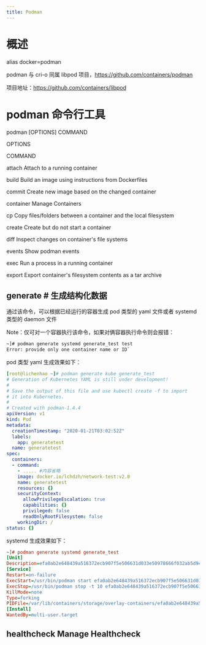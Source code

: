 ```yaml
---
title: Podman
---
```


# 概述

alias docker=podman

podman 与 cri-o 同属 libpod 项目，<https://github.com/containers/podman>

项目地址：<https://github.com/containers/libpod>

# podman 命令行工具

podman \[OPTIONS] COMMAND

OPTIONS

COMMAND

attach Attach to a running container

build Build an image using instructions from Dockerfiles

commit Create new image based on the changed container

container Manage Containers

cp Copy files/folders between a container and the local filesystem

create Create but do not start a container

diff Inspect changes on container's file systems

events Show podman events

exec Run a process in a running container

export Export container's filesystem contents as a tar archive

## generate # 生成结构化数据

通过该命令，可以根据已经运行的容器生成 pod 类型的 yaml 文件或者 systemd 类型的 daemon 文件

Note：仅可对一个容器执行该命令，如果对俩容器执行命令则会报错：

```bash
~]# podman generate systemd generate_test test
Error: provide only one container name or ID`
```

pod 类型 yaml 生成效果如下：

```yaml
[root@lichenhao ~]# podman generate kube generate_test
# Generation of Kubernetes YAML is still under development!
#
# Save the output of this file and use kubectl create -f to import
# it into Kubernetes.
#
# Created with podman-1.4.4
apiVersion: v1
kind: Pod
metadata:
  creationTimestamp: "2020-01-21T03:02:52Z"
  labels:
    app: generatetest
  name: generatetest
spec:
  containers:
  - command:
    - ..... #内容省略
    image: docker.io/lchdzh/network-test:v2.0
    name: generatetest
    resources: {}
    securityContext:
      allowPrivilegeEscalation: true
      capabilities: {}
      privileged: false
      readOnlyRootFilesystem: false
    workingDir: /
status: {}
```

systemd 生成效果如下：

```ini
~]# podman generate systemd generate_test
[Unit]
Description=efa0ab2e648439a516372ecb907f5e506631d033e50978666f032ab5d9ecb788 Podman Container
[Service]
Restart=on-failure
ExecStart=/usr/bin/podman start efa0ab2e648439a516372ecb907f5e506631d033e50978666f032ab5d9ecb788
ExecStop=/usr/bin/podman stop -t 10 efa0ab2e648439a516372ecb907f5e506631d033e50978666f032ab5d9ecb788
KillMode=none
Type=forking
PIDFile=/var/lib/containers/storage/overlay-containers/efa0ab2e648439a516372ecb907f5e506631d033e50978666f032ab5d9ecb788/userdata/efa0ab2e648439a516372ecb907f5e506631d033e50978666f032ab5d9ecb788.pid
[Install]
WantedBy=multi-user.target
```

## healthcheck Manage Healthcheck


